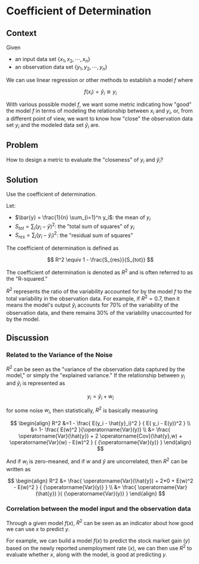 # Coefficient of Determination
  
## Context  
  
Given  
  
* an input data set $\left\{x_1, x_2, \cdots, x_n \right\}$  
* an observation data set $\left\{y_1, y_2, \cdots, y_n \right\}$  
  
We can use linear regression or other methods to establish a model $f$ where  
  
$$  
f(x_i) = \hat{y}_i \cong y_i  
$$  
  
With various possible model $f$, we want some metric indicating how "good" the model $f$ in terms of modeling the relationship between $x_i$ and $y_i$, or, from a different point of view, we want to know how "close" the observation data set $y_i$ and the modeled data set $\hat{y}_i$ are.  
  
## Problem  
  
How to design a metric to evaluate the "closeness" of $y_i$ and $\hat{y}_i$?  
  
## Solution  
  
Use the coefficient of determination.  
  
Let:  
  
* $\bar{y} = \frac{1}{n} \sum_{i=1}^n y_i$: the mean of $y_i$  
* $S_{tot} = \sum_{i} \left(y_i - \bar{y} \right)^2$: the "total sum of squares" of $y_i$  
* $S_{res} = \sum_{i} \left(y_i - \hat{y}_i \right)^2$: the "residual sum of squares"  
  
The coefficient of determination is defined as  
  
$$  
R^2 \equiv 1 - \frac{S_{res}}{S_{tot}}  
$$  
  
The coefficient of determination is denoted as $R^2$ and is often referred to as the "R-squared."  
  
$R^2$ represents the ratio of the variability accounted for by the model $f$ to the total variability in the observation data. For example, if $R^2 = 0.7$, then it means the model's output $\hat{y}_i$ accounts for 70% of the variability of the observation data, and there remains 30% of the variability unaccounted for by the model.  
  
## Discussion  
  
### Related to the Variance of the Noise  
  
$R^2$ can be seen as the "variance of the observation data captured by the model," or simply the "explained variance." If the relationship between $y_i$ and $\hat{y}_i$ is represented as  
  
$$  
y_i = \hat{y}_i + w_i  
$$  
  
for some noise $w_i$, then statistically, $R^2$ is basically measuring  
  
$$
\begin{align}
R^2 &=1 - \frac{ E(y_i - \hat{y}_i)^2 } { E( y_i - E(y))^2 } \\  
&= 1- \frac{ E(w)^2 }{\operatorname{Var}(y)} \\  
&= \frac{  
    \operatorname{Var}(\hat{y}) + 2 \operatorname{Cov}(\hat{y},w) + \operatorname{Var}(w) - E(w)^2  
}
{  
    {\operatorname{Var}(y)}  
}
\end{align}
$$  
  
And if $w_i$ is zero-meaned, and if $w$ and $\hat{y}$ are uncorrelated, then $R^2$ can be written as  
  
$$
\begin{align}
R^2 &= \frac{  
    \operatorname{Var}(\hat{y}) + 2*0 + E(w)^2 - E(w)^2  
}  
{  
    {\operatorname{Var}(y)}  
} \\  
&= \frac{ \operatorname{Var}(\hat{y}) }{ {\operatorname{Var}(y)} }  
\end{align}
$$  
  
### Correlation between the model input and the observation data  
  
Through a given model $f(x)$, $R^2$ can be seen as an indicator about how good we can use $x$ to predict $y$.  
  
For example, we can build a model $f(x)$ to predict the stock market gain ($y$) based on the newly reported unemployment rate ($x$), we can then use $R^2$ to evaluate whether $x$, along with the model, is good at predicting $y$.
